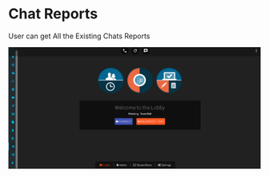 # Chat Reports

User can get All the Existing Chats Reports 

![](../.gitbook/assets/image%20%28172%29.png)





